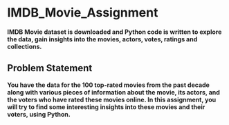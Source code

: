 # IMDB_Movie_Assignment
**IMDB Movie dataset is downloaded and Python code is written to explore the data, gain insights into the movies, actors, votes, ratings and collections.**
## Problem Statement
**You have the data for the 100 top-rated movies from the past decade along with various pieces of information about the movie, its actors, and the voters who have rated these movies online. In this assignment, you will try to find some interesting insights into these movies and their voters, using Python.**</br>
